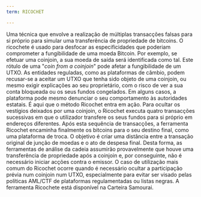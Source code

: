 ```yaml
---
term: RICOCHET

---
```

Uma técnica que envolve a realização de múltiplas transacções falsas para si próprio para simular uma transferência de propriedade de bitcoins. O ricochete é usado para desfocar as especificidades que poderiam comprometer a fungibilidade de uma moeda Bitcoin. Por exemplo, se efetuar uma coinjoin, a sua moeda de saída será identificada como tal. Este rótulo de uma "_coin from a coinjoin_" pode afetar a fungibilidade de um UTXO. As entidades reguladas, como as plataformas de câmbio, podem recusar-se a aceitar um UTXO que tenha sido objeto de uma coinjoin, ou mesmo exigir explicações ao seu proprietário, com o risco de ver a sua conta bloqueada ou os seus fundos congelados. Em alguns casos, a plataforma pode mesmo denunciar o seu comportamento às autoridades estatais. É aqui que o método Ricochet entra em ação. Para ocultar os vestígios deixados por uma coinjoin, o Ricochet executa quatro transacções sucessivas em que o utilizador transfere os seus fundos para si próprio em endereços diferentes. Após esta sequência de transacções, a ferramenta Ricochet encaminha finalmente os bitcoins para o seu destino final, como uma plataforma de troca. O objetivo é criar uma distância entre a transação original de junção de moedas e o ato de despesa final. Desta forma, as ferramentas de análise da cadeia assumirão provavelmente que houve uma transferência de propriedade após a coinjoin e, por conseguinte, não é necessário iniciar acções contra o emissor. O caso de utilização mais comum do Ricochet ocorre quando é necessário ocultar a participação prévia num coinjoin num UTXO, especialmente para evitar ser visado pelas políticas AML/CTF de plataformas regulamentadas ou listas negras. A ferramenta Ricochete está disponível na Carteira Samourai.